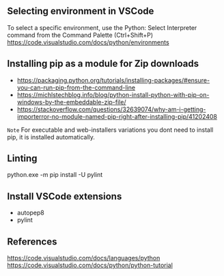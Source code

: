 ## Selecting environment in VSCode
To select a specific environment, use the Python: Select Interpreter command from the Command Palette (Ctrl+Shift+P)
https://code.visualstudio.com/docs/python/environments

## Installing pip as a module for Zip downloads
* https://packaging.python.org/tutorials/installing-packages/#ensure-you-can-run-pip-from-the-command-line
* https://michlstechblog.info/blog/python-install-python-with-pip-on-windows-by-the-embeddable-zip-file/
* https://stackoverflow.com/questions/32639074/why-am-i-getting-importerror-no-module-named-pip-right-after-installing-pip/41202408

`Note` For executable and web-installers variations you dont need to install pip, it is installed automatically.

## Linting
python.exe -m pip install -U pylint

## Install VSCode extensions
* autopep8
* pylint

## References
https://code.visualstudio.com/docs/languages/python
https://code.visualstudio.com/docs/python/python-tutorial
